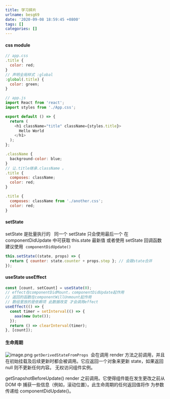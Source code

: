 ```yaml
---
title: 学习碎片
urlname: besg69
date: '2020-09-08 18:59:45 +0800'
tags: []
categories: []
---
```


#### css module

```javascript
// app.css
.title {
  color: red;
}
// 声明全局样式 :global
:global(.title) {
  color: green;
}

// app.js
import React from 'react';
import styles from './App.css';

export default () => {
  return (
    <h1 className="title" className={styles.title}>
      Hello World
    </h1>
  );
};
```

```javascript
.className {
  background-color: blue;
}
// 让.title继承.className 。
.title {
  composes: className;
  color: red;
}

.title {
  composes: className from './another.css';
  color: red;
}
```

#### setState

setState 是批量执行的   同一个 setState 只会使用最后一个
在 componentDidUpdate 中可获取 this.state 最新值
或者使用 setState 回调函数
建议使用  `componentDidUpdate()`

```javascript
this.setState((state, props) => {
  return { counter: state.counter + props.step }; // 会跟state合并
});
```

#### useState useEffect

```javascript
const [count, setCount] = useState(0);
// effect在componentDidMount，componentDidUpdate起作用
// 返回的函数在componentWillUnmount起作用
// 数组里放的是依赖项 此数据改变 才会调用effect
useEffect(() => {
  const timer = setInterval(() => {
    aaa(new Date());
  });
  return () => clearInterval(timer);
}, [count]);
```

#### 生命周期

![image.png](https://cdn.nlark.com/yuque/0/2019/png/462392/1574763997084-4f4dc6d2-903c-4b6e-8e3b-0a1619ad52ad.png#align=left&display=inline&height=490&margin=%5Bobject%20Object%5D&name=image.png&originHeight=795&originWidth=469&size=158773&status=done&style=none&width=289)
`getDerivedStateFromProps`  会在调用 render 方法之前调用，并且在初始挂载及后续更新时都会被调用。它应返回一个对象来更新 state，如果返回 null 则不更新任何内容。
无权访问组件实例。

getSnapshotBeforeUpdate() render 之前调⽤。它使得组件能在发⽣更改之前从 DOM 中
捕获⼀些信息（例如，滚动位置）。此⽣命周期的任何返回值将作
为参数传递给 componentDidUpdate()。
